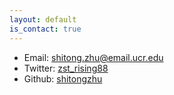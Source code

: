 ```yaml
---
layout: default
is_contact: true
---
```


* Email: [shitong.zhu@email.ucr.edu](mailto:shitong.zhu@email.ucr.edu)
* Twitter: [zst_rising88](https://twitter.com/zst_rising88)
* Github: [shitongzhu](https://github.com/shitongzhu)
